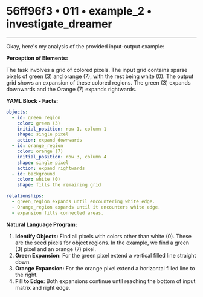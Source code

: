 # 56ff96f3 • 011 • example_2 • investigate_dreamer

---
Okay, here's my analysis of the provided input-output example:

**Perception of Elements:**

The task involves a grid of colored pixels. The input grid contains sparse pixels of green (3) and orange (7), with the rest being white (0). The output grid shows an expansion of these colored regions. The green (3) expands downwards and the Orange (7) expands rightwards.

**YAML Block - Facts:**



```yaml
objects:
  - id: green_region
    color: green (3)
    initial_position: row 1, column 1
    shape: single pixel
    action: expand downwards
  - id: orange_region
    color: orange (7)
    initial_position: row 3, column 4
    shape: single pixel
    action: expand rightwards
  - id: background
    color: white (0)
    shape: fills the remaining grid

relationships:
  - green_region expands until encountering white edge.
  - Orange_region expands until it encounters white edge.
  - expansion fills connected areas.
```



**Natural Language Program:**

1.  **Identify Objects:** Find all pixels with colors other than white (0). These are the seed pixels for object regions. In the example, we find a green (3) pixel and an orange (7) pixel.
2.  **Green Expansion:** For the green pixel extend a vertical filled line straight down.
3.  **Orange Expansion:** For the orange pixel extend a horizontal filled line to the right.
4.  **Fill to Edge**: Both expansions continue until reaching the bottom of input matrix and right edge.


